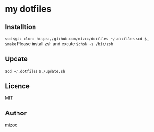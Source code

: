 # my dotfiles

## Installtion
`$cd`
`$git clone https://github.com/mizoc/dotfiles ~/.dotfiles`
`$cd $_`
`$make`
Please install zsh and excute
`$chsh -s /bin/zsh`

## Update
`$cd ~/.dotfiles`
`$./update.sh`

## Licence
[MIT](https://github.com/mizoc/dotfiles/blob/master/LICENSE)

## Author
[mizoc](https://github.com/mizoc)
